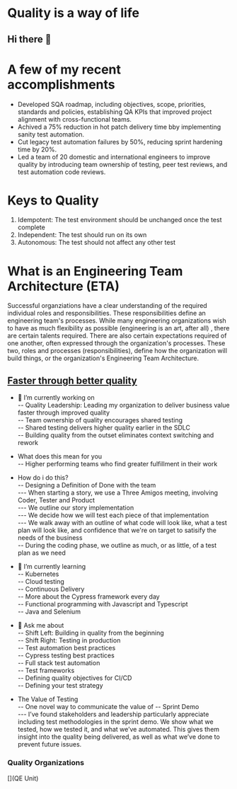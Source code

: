 # Quality is a way of life  
## Hi there 👋

# A few of my recent accomplishments
* Developed SQA roadmap, including objectives, scope, priorities, standards and policies, establishing QA KPIs that improved project alignment with cross-functional teams.
* Achived a 75% reduction in hot patch delivery time bby implementing sanity test automation.
* Cut legacy test automation failures by 50%, reducing sprint hardening time by 20%.
* Led a team of 20 domestic and international engineers to improve quality by introducing team ownership of testing, peer test reviews, and test automation code reviews.


# Keys to Quality
1. Idempotent: The test environment should be unchanged once the test complete
2. Independent: The test should run on its own
3. Autonomous: The test should not affect any other test

# What is an Engineering Team Architecture (ETA)  
Successful organziations have a clear understanding of the required individual roles and responsibilities. These responsibilities define an engineering team's processes. While many engineering organizations wish to have as much flexibility as possible (engineering is an art, after all) , there are certain talents required. There are also certain expectations required of one another, often expressed through the organization's processes.
These two, roles and processes (responsibilities), define how the organization will build things, or the organization's Engineering Team Architecture.

## [Faster through better quality](https://qeunit.com/manifesto/?utm_source=mailpoet&utm_medium=email&utm_campaign=you-are-now-following-the-qe-unit_1 )

- 🔭 I’m currently working on  
-- Quality Leadership: Leading my organization to deliver business value faster through improved quality  
-- Team ownership of quality encourages shared testing  
-- Shared testing delivers higher quality earlier in the SDLC  
-- Building quality from the outset eliminates context switching and rework  
- What does this mean for you  
-- Higher performing teams who find greater fulfillment in their work
- How do i do this?  
-- Designing a Definition of Done with the team  
--- When starting a story, we use a Three Amigos meeting, involving Coder, Tester and Product  
--- We outline our story implementation  
--- We decide how we will test each piece of that implementation  
--- We walk away with an outline of what code will look like, what a test plan will look like, and confidence that we're on target to satisify the needs of the business  
-- During the coding phase, we outline as much, or as little, of a test plan as we need  

  
- 🌱 I’m currently learning  
-- Kubernetes  
-- Cloud testing  
-- Continuous Delivery  
-- More about the Cypress framework every day  
-- Functional programming with Javascript and Typescript  
-- Java and Selenium  
- 💬 Ask me about  
-- Shift Left: Building in quality from the beginning  
-- Shift Right: Testing in production  
-- Test automation best practices  
-- Cypress testing best practices  
-- Full stack test automation  
-- Test frameworks  
-- Defining quality objectives for CI/CD  
-- Defining your test strategy  


- The Value of Testing  
-- One novel way to communicate the value of 
-- Sprint Demo  
--- I’ve found stakeholders and leadership particularly appreciate including test methodologies in the sprint demo. We show what we tested, how we tested it, and what we’ve automated. This gives them insight into the quality being delivered, as well as what we’ve done to prevent future issues.  

### Quality Organizations
[](QE Unit)

<!-- Dead Orgs?
[https://www.veriomqa.com/](Veriom QA)
-->

<!-- Some objectives I might set, if i join your team:  
- 45 Days  
-- Searching for two Senior QA Engineer candidates  
Review current quality processes and identify opportunities/gaps
Join current code review process
Partner with engineering to create DoD (Definition of Done) which meets Quality objectives

90 Days
Partner with Engineering to ensure RACI for the organization includes Quality Engineers
Partner with DevOps to define CI/CD process
   - Clearly defined test environments (orcontainers) with Quality objectives for each
   - Define goals for time from code completion to production


360 Days
Partner with DevOps and Engineering to Implement CI/CD 

**JimHinson/JimHinson** is a ✨ _special_ ✨ repository because its `README.md` (this file) appears on your GitHub profile.

Here are some ideas to get you started:

- 🤔 I’m looking for help with ...
- 📫 How to reach me: ...
- 😄 Pronouns: ...
- ⚡ Fun fact: ...
-->
